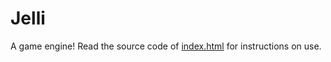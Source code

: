 #  Jelli  #

A game engine!
Read the source code of [index.html](index.html) for instructions on use.
